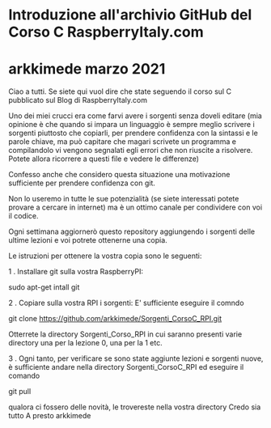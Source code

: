 # Introduzione all'archivio GitHub del Corso C RaspberryItaly.com
# arkkimede marzo 2021

Ciao a tutti.
Se siete qui vuol dire che state seguendo il corso sul C pubblicato
sul Blog di RaspberryItaly.com

Uno dei miei crucci era come farvi avere i sorgenti senza doveli editare
(mia opinione è che quando si impara un linguaggio è sempre meglio 
scrivere i sorgenti piuttosto che copiarli, per prendere confidenza con
la sintassi e le parole chiave, ma può capitare che magari scrivete un
programma e compilandolo vi vengono segnalati egli errori che non riuscite
a risolvere. Potete allora ricorrere a questi file e vedere le differenze)

Confesso anche che considero questa situazione una motivazione sufficiente
per prendere confidenza con git.

Non lo useremo in tutte le sue potenzialità (se siete interessati potete
provare a cercare in internet) ma è un ottimo canale per condividere con voi
il codice.

Ogni settimana aggiornerò questo repository aggiungendo i sorgenti delle
ultime lezioni e voi potrete ottenerne una copia.

Le istruzioni per ottenere la vostra copia sono le seguenti:

1 . Installare git sulla vostra RaspberryPI:

sudo apt-get intall git

2 . Copiare sulla vostra RPI i sorgenti:
E' sufficiente eseguire il comndo

git clone https://github.com/arkkimede/Sorgenti_CorsoC_RPI.git

Otterrete la directory Sorgenti_Corso_RPI in cui saranno presenti varie
directory una per la lezione 0, una per la 1 etc.

3 . Ogni tanto, per verificare se sono state aggiunte lezioni e sorgenti
nuove, è sufficiente andare nella directory Sorgenti_CorsoC_RPI ed eseguire 
il comando 

git pull

qualora ci fossero delle novità, le trovereste nella vostra directory
Credo sia tutto
A presto
arkkimede
